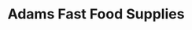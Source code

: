 ---
title: "Adams Fast Food Supplies"
url: /leeds/adams-fast-food-supplies-weaver-street/
shop: wholesale
---
